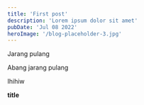 ```yaml
---
title: 'First post'
description: 'Lorem ipsum dolor sit amet'
pubDate: 'Jul 08 2022'
heroImage: '/blog-placeholder-3.jpg'
---
```


Jarang pulang

Abang jarang pulang

Ihihiw

**title**